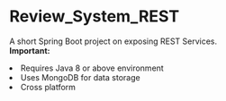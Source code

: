 # Review_System_REST
A short Spring Boot project on exposing REST Services.
</br>
<strong>Important:</strong>
<li>Requires Java 8 or above environment</li>
<li>Uses MongoDB for data storage</li>
<li>Cross platform</li>
